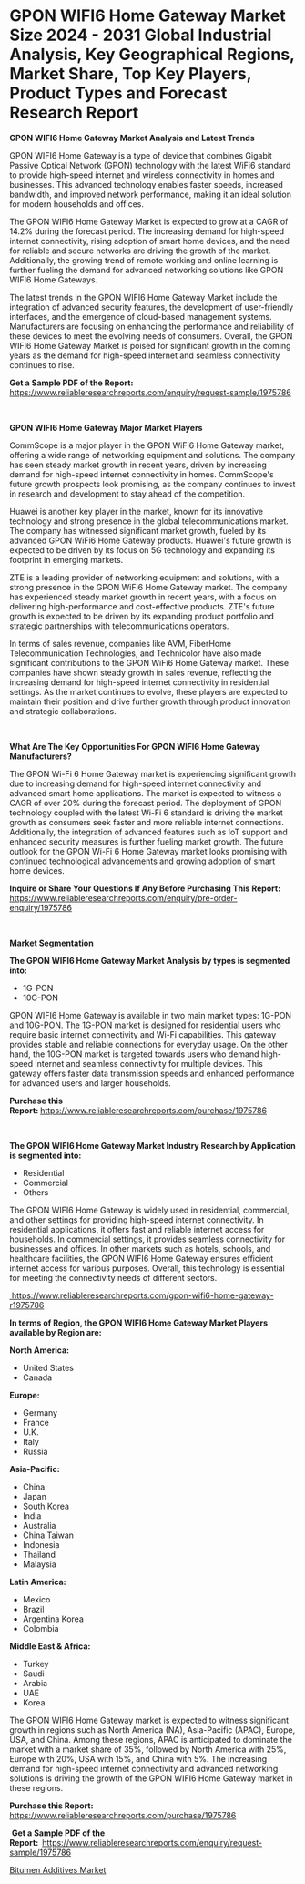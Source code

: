<p><h1>GPON WIFI6 Home Gateway Market Size 2024 - 2031 Global Industrial Analysis, Key Geographical Regions, Market Share, Top Key Players, Product Types and Forecast Research Report</h1></p><p><strong>GPON WIFI6 Home Gateway Market Analysis and Latest Trends</strong></p>
<p><p>GPON WIFI6 Home Gateway is a type of device that combines Gigabit Passive Optical Network (GPON) technology with the latest WiFi6 standard to provide high-speed internet and wireless connectivity in homes and businesses. This advanced technology enables faster speeds, increased bandwidth, and improved network performance, making it an ideal solution for modern households and offices.</p><p>The GPON WIFI6 Home Gateway Market is expected to grow at a CAGR of 14.2% during the forecast period. The increasing demand for high-speed internet connectivity, rising adoption of smart home devices, and the need for reliable and secure networks are driving the growth of the market. Additionally, the growing trend of remote working and online learning is further fueling the demand for advanced networking solutions like GPON WIFI6 Home Gateways.</p><p>The latest trends in the GPON WIFI6 Home Gateway Market include the integration of advanced security features, the development of user-friendly interfaces, and the emergence of cloud-based management systems. Manufacturers are focusing on enhancing the performance and reliability of these devices to meet the evolving needs of consumers. Overall, the GPON WIFI6 Home Gateway Market is poised for significant growth in the coming years as the demand for high-speed internet and seamless connectivity continues to rise.</p></p>
<p><strong>Get a Sample PDF of the Report:&nbsp;</strong> <a href="https://www.reliableresearchreports.com/enquiry/request-sample/1975786">https://www.reliableresearchreports.com/enquiry/request-sample/1975786</a></p>
<p>&nbsp;</p>
<p><strong>GPON WIFI6 Home Gateway Major Market Players</strong></p>
<p><p>CommScope is a major player in the GPON WiFi6 Home Gateway market, offering a wide range of networking equipment and solutions. The company has seen steady market growth in recent years, driven by increasing demand for high-speed internet connectivity in homes. CommScope's future growth prospects look promising, as the company continues to invest in research and development to stay ahead of the competition.</p><p>Huawei is another key player in the market, known for its innovative technology and strong presence in the global telecommunications market. The company has witnessed significant market growth, fueled by its advanced GPON WiFi6 Home Gateway products. Huawei's future growth is expected to be driven by its focus on 5G technology and expanding its footprint in emerging markets.</p><p>ZTE is a leading provider of networking equipment and solutions, with a strong presence in the GPON WiFi6 Home Gateway market. The company has experienced steady market growth in recent years, with a focus on delivering high-performance and cost-effective products. ZTE's future growth is expected to be driven by its expanding product portfolio and strategic partnerships with telecommunications operators.</p><p>In terms of sales revenue, companies like AVM, FiberHome Telecommunication Technologies, and Technicolor have also made significant contributions to the GPON WiFi6 Home Gateway market. These companies have shown steady growth in sales revenue, reflecting the increasing demand for high-speed internet connectivity in residential settings. As the market continues to evolve, these players are expected to maintain their position and drive further growth through product innovation and strategic collaborations.</p></p>
<p>&nbsp;</p>
<p><strong>What Are The Key Opportunities For GPON WIFI6 Home Gateway Manufacturers?</strong></p>
<p><p>The GPON Wi-Fi 6 Home Gateway market is experiencing significant growth due to increasing demand for high-speed internet connectivity and advanced smart home applications. The market is expected to witness a CAGR of over 20% during the forecast period. The deployment of GPON technology coupled with the latest Wi-Fi 6 standard is driving the market growth as consumers seek faster and more reliable internet connections. Additionally, the integration of advanced features such as IoT support and enhanced security measures is further fueling market growth. The future outlook for the GPON Wi-Fi 6 Home Gateway market looks promising with continued technological advancements and growing adoption of smart home devices.</p></p>
<p><strong>Inquire or Share Your Questions If Any Before Purchasing This Report:</strong> <a href="https://www.reliableresearchreports.com/enquiry/pre-order-enquiry/1975786">https://www.reliableresearchreports.com/enquiry/pre-order-enquiry/1975786</a></p>
<p>&nbsp;</p>
<p><strong>Market Segmentation</strong></p>
<p><strong>The GPON WIFI6 Home Gateway Market Analysis by types is segmented into:</strong></p>
<p><ul><li>1G-PON</li><li>10G-PON</li></ul></p>
<p><p>GPON WIFI6 Home Gateway is available in two main market types: 1G-PON and 10G-PON. The 1G-PON market is designed for residential users who require basic internet connectivity and Wi-Fi capabilities. This gateway provides stable and reliable connections for everyday usage. On the other hand, the 10G-PON market is targeted towards users who demand high-speed internet and seamless connectivity for multiple devices. This gateway offers faster data transmission speeds and enhanced performance for advanced users and larger households.</p></p>
<p><strong>Purchase this Report:&nbsp;</strong><a href="https://www.reliableresearchreports.com/purchase/1975786">https://www.reliableresearchreports.com/purchase/1975786</a></p>
<p>&nbsp;</p>
<p><strong>The GPON WIFI6 Home Gateway Market Industry Research by Application is segmented into:</strong></p>
<p><ul><li>Residential</li><li>Commercial</li><li>Others</li></ul></p>
<p><p>The GPON WIFI6 Home Gateway is widely used in residential, commercial, and other settings for providing high-speed internet connectivity. In residential applications, it offers fast and reliable internet access for households. In commercial settings, it provides seamless connectivity for businesses and offices. In other markets such as hotels, schools, and healthcare facilities, the GPON WIFI6 Home Gateway ensures efficient internet access for various purposes. Overall, this technology is essential for meeting the connectivity needs of different sectors.</p></p>
<p><a href="https://www.reliableresearchreports.com/gpon-wifi6-home-gateway-r1975786">&nbsp;https://www.reliableresearchreports.com/gpon-wifi6-home-gateway-r1975786</a></p>
<p><strong>In terms of Region, the GPON WIFI6 Home Gateway Market Players available by Region are:</strong></p>
<p>
    <p> <strong> North America: </strong>
        <ul>
            <li>United States</li>
            <li>Canada</li>
        </ul>
        </p> 
    <p> <strong> Europe: </strong>
        <ul>
            <li>Germany</li>
            <li>France</li>
            <li>U.K.</li>
            <li>Italy</li>
            <li>Russia</li>
        </ul>
        </p> 
    <p> <strong> Asia-Pacific: </strong>
        <ul>
            <li>China</li>
            <li>Japan</li>
            <li>South Korea</li>
            <li>India</li>
            <li>Australia</li>
            <li>China Taiwan</li>
            <li>Indonesia</li>
            <li>Thailand</li>
            <li>Malaysia</li>
        </ul>
        </p> 
    <p> <strong> Latin America: </strong>
        <ul>
            <li>Mexico</li>
            <li>Brazil</li>
            <li>Argentina Korea</li>
            <li>Colombia</li>
        </ul>
        </p> 
    <p> <strong> Middle East & Africa: </strong>
        <ul>
            <li>Turkey</li>
            <li>Saudi</li>
            <li>Arabia</li>
            <li>UAE</li>
            <li>Korea</li>
        </ul>
    </p>
    </p>
<p><p>The GPON WIFI6 Home Gateway market is expected to witness significant growth in regions such as North America (NA), Asia-Pacific (APAC), Europe, USA, and China. Among these regions, APAC is anticipated to dominate the market with a market share of 35%, followed by North America with 25%, Europe with 20%, USA with 15%, and China with 5%. The increasing demand for high-speed internet connectivity and advanced networking solutions is driving the growth of the GPON WIFI6 Home Gateway market in these regions.</p></p>
<p><strong>Purchase this Report: </strong><a href="https://www.reliableresearchreports.com/purchase/1975786">https://www.reliableresearchreports.com/purchase/1975786</a></p>
<p>&nbsp;<strong>Get a Sample PDF of the Report:&nbsp;&nbsp;</strong><a href="https://www.reliableresearchreports.com/enquiry/request-sample/1975786">https://www.reliableresearchreports.com/enquiry/request-sample/1975786</a></p>
<p><strong></strong></p>
<p><p><a href="https://gamy-alyssum-396.notion.site/Bitumen-Additives-Market-Centers-on-Aspects-such-as-Market-Growth-Market-Share-Market-Opportunity--d46fac11c1d749c9bd8fdc2335d503c6">Bitumen Additives Market</a></p></p>